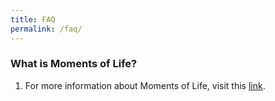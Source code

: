 ```yaml
---
title: FAQ
permalink: /faq/
---
```


### **What is Moments of Life?**

1. For more information about Moments of Life, visit this <a href='http://go.gov.sg/mol' target="_blank">link</a>. 
